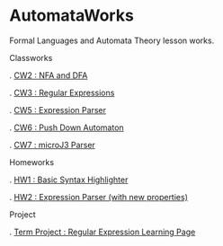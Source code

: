 # AutomataWorks
Formal Languages and Automata Theory lesson works.

Classworks

. [CW2 : NFA and DFA](https://busenurkaraca.github.io/AutomataWorks/CW2.html)

. [CW3 : Regular Expressions](https://busenurkaraca.github.io/AutomataWorks/CW3_Automata.html)

. [CW5 : Expression Parser](https://busenurkaraca.github.io/AutomataWorks/Expression.html)

. [CW6 : Push Down Automaton](https://busenurkaraca.github.io/AutomataWorks/CW6.html)

. [CW7 : microJ3 Parser](https://busenurkaraca.github.io/AutomataWorks/microJ3.html)

Homeworks

. [HW1 : Basic Syntax Highlighter](https://busenurkaraca.github.io/AutomataWorks/Homework1.html)

. [HW2 : Expression Parser (with new properties)](https://busenurkaraca.github.io/AutomataWorks/ExpressionHW2.html)

Project

. [Term Project : Regular Expression Learning Page](https://busenurkaraca.github.io/AutomataWorks/TermProject.html)


